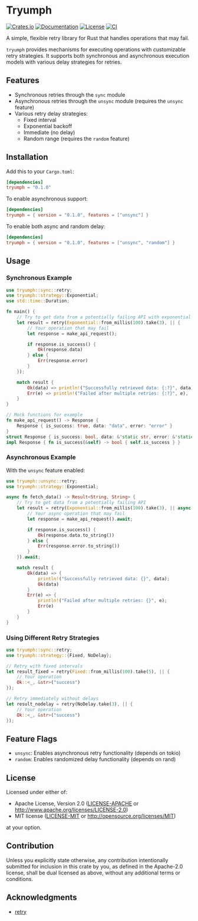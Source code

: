 # Tryumph

[![Crates.io](https://img.shields.io/crates/v/tryumph.svg)](https://crates.io/crates/tryumph)
[![Documentation](https://docs.rs/tryumph/badge.svg)](https://docs.rs/tryumph)
[![License](https://img.shields.io/crates/l/tryumph.svg)](https://github.com/tnzzzhlp/tryumph#license)
[![CI](https://github.com/tnzzzhlp/tryumph/workflows/CI/badge.svg)](https://github.com/tnzzzhlp/tryumph/actions)

A simple, flexible retry library for Rust that handles operations that may fail.

`tryumph` provides mechanisms for executing operations with customizable retry strategies. It supports both synchronous and asynchronous execution models with various delay strategies for retries.

## Features

-   Synchronous retries through the `sync` module
-   Asynchronous retries through the `unsync` module (requires the `unsync` feature)
-   Various retry delay strategies:
    -   Fixed interval
    -   Exponential backoff
    -   Immediate (no delay)
    -   Random range (requires the `random` feature)

## Installation

Add this to your `Cargo.toml`:

```toml
[dependencies]
tryumph = "0.1.0"
```

To enable asynchronous support:

```toml
[dependencies]
tryumph = { version = "0.1.0", features = ["unsync"] }
```

To enable both async and random delay:

```toml
[dependencies]
tryumph = { version = "0.1.0", features = ["unsync", "random"] }
```

## Usage

### Synchronous Example

```rust
use tryumph::sync::retry;
use tryumph::strategy::Exponential;
use std::time::Duration;

fn main() {
    // Try to get data from a potentially failing API with exponential backoff
    let result = retry(Exponential::from_millis(100).take(3), || {
        // Your operation that may fail
        let response = make_api_request();

        if response.is_success() {
            Ok(response.data)
        } else {
            Err(response.error)
        }
    });

    match result {
        Ok(data) => println!("Successfully retrieved data: {:?}", data),
        Err(e) => println!("Failed after multiple retries: {:?}", e),
    }
}

// Mock functions for example
fn make_api_request() -> Response {
    Response { is_success: true, data: "data", error: "error" }
}
struct Response { is_success: bool, data: &'static str, error: &'static str }
impl Response { fn is_success(&self) -> bool { self.is_success } }
```

### Asynchronous Example

With the `unsync` feature enabled:

```rust
use tryumph::unsync::retry;
use tryumph::strategy::Exponential;

async fn fetch_data() -> Result<String, String> {
    // Try to get data from a potentially failing API
    let result = retry(Exponential::from_millis(100).take(3), || async {
        // Your async operation that may fail
        let response = make_api_request().await;

        if response.is_success() {
            Ok(response.data.to_string())
        } else {
            Err(response.error.to_string())
        }
    }).await;

    match result {
        Ok(data) => {
            println!("Successfully retrieved data: {}", data);
            Ok(data)
        }
        Err(e) => {
            println!("Failed after multiple retries: {}", e);
            Err(e)
        }
    }
}
```

### Using Different Retry Strategies

```rust
use tryumph::sync::retry;
use tryumph::strategy::{Fixed, NoDelay};

// Retry with fixed intervals
let result_fixed = retry(Fixed::from_millis(100).take(5), || {
    // Your operation
    Ok::<_, &str>("success")
});

// Retry immediately without delays
let result_nodelay = retry(NoDelay.take(3), || {
    // Your operation
    Ok::<_, &str>("success")
});
```

## Feature Flags

-   `unsync`: Enables asynchronous retry functionality (depends on tokio)
-   `random`: Enables randomized delay functionality (depends on rand)

## License

Licensed under either of:

-   Apache License, Version 2.0 ([LICENSE-APACHE](LICENSE-APACHE) or http://www.apache.org/licenses/LICENSE-2.0)
-   MIT license ([LICENSE-MIT](LICENSE-MIT) or http://opensource.org/licenses/MIT)

at your option.

## Contribution

Unless you explicitly state otherwise, any contribution intentionally submitted for inclusion in this crate by you, as defined in the Apache-2.0 license, shall be dual licensed as above, without any additional terms or conditions.

## Acknowledgments

-   [retry](https://github.com/jimmycuadra/retry)

